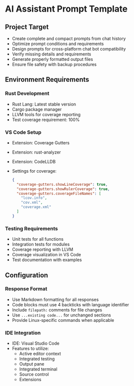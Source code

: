 # AI Assistant Prompt Template

## Project Target

- Create complete and compact prompts from chat history
- Optimize prompt conditions and requirements
- Design prompts for cross-platform chat bot compatibility
- Verify missing details and requirements
- Generate properly formatted output files
- Ensure file safety with backup procedures

## Environment Requirements

### Rust Development

- Rust Lang: Latest stable version
- Cargo package manager
- LLVM tools for coverage reporting
- Test coverage requirement: 100%

### VS Code Setup

- Extension: Coverage Gutters
- Extension: rust-analyzer
- Extension: CodeLLDB
- Settings for coverage:

  ```json
  {
    "coverage-gutters.showLineCoverage": true,
    "coverage-gutters.showRulerCoverage": true,
    "coverage-gutters.coverageFileNames": [
      "lcov.info",
      "cov.xml",
      "coverage.xml"
    ]
  }
  ```

### Testing Requirements

- Unit tests for all functions
- Integration tests for modules
- Coverage reporting with LLVM
- Coverage visualization in VS Code
- Test documentation with examples

## Configuration

### Response Format

- Use Markdown formatting for all responses
- Code blocks must use 4 backticks with language identifier
- Include `filepath:` comments for file changes
- Use `...existing code...` for unchanged sections
- Provide Linux-specific commands when applicable

### IDE Integration

- IDE: Visual Studio Code
- Features to utilize:
  - Active editor context
  - Integrated testing
  - Output pane
  - Integrated terminal
  - Source control
  - Extensions
